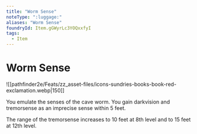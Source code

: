 ```yaml
---
title: "Worm Sense"
noteType: ":luggage:"
aliases: "Worm Sense"
foundryId: Item.gGWyrLc3YOQxxfyI
tags:
  - Item
---
```


# Worm Sense
![[pathfinder2e/Feats/zz_asset-files/icons-sundries-books-book-red-exclamation.webp|150]]

You emulate the senses of the cave worm. You gain darkvision and tremorsense as an imprecise sense within 5 feet.

The range of the tremorsense increases to 10 feet at 8th level and to 15 feet at 12th level.
